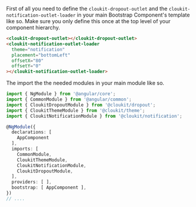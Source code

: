 First of all you need to define the `cloukit-dropout-outlet` and the `cloukit-notification-outlet-loader` in your main Bootstrap Component's template like so. Make sure you only define this once at the top level of your component hierarchy.

```html
<cloukit-dropout-outlet></cloukit-dropout-outlet>
<cloukit-notification-outlet-loader
  theme="notification"
  placement="bottomLeft"
  offsetX="80"
  offsetY="0"
></cloukit-notification-outlet-loader>
```

The import the the needed modules in your main module like so.

```typescript
import { NgModule } from '@angular/core';
import { CommonModule } from '@angular/common';
import { CloukitDropoutModule } from '@cloukit/dropout';
import { CloukitThemeModule } from '@cloukit/theme';
import { CloukitNotificationModule } from '@cloukit/notification';

@NgModule({
  declarations: [
    AppComponent
  ],
  imports: [
    CommonModule,
    CloukitThemeModule,
    CloukitNotificationModule,
    CloukitDropoutModule,
  ],
  providers: [ ],
  bootstrap: [ AppComponent ],
})
// ....
```
